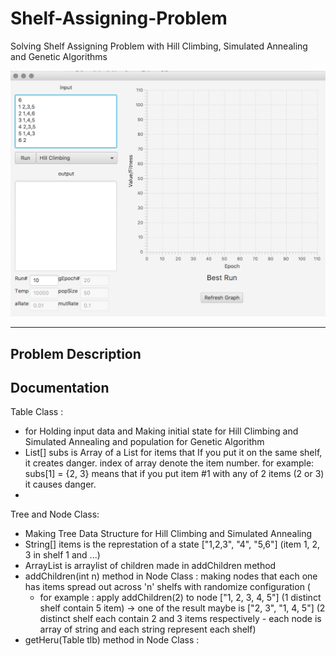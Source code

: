 # Shelf-Assigning-Problem
Solving Shelf Assigning Problem with Hill Climbing, Simulated Annealing and Genetic Algorithms

![overview image](./assets/1-Overview.png)

<hr />

## Problem Description

## Documentation

  Table Class :
  
  - for Holding input data and Making initial state for Hill Climbing and Simulated Annealing and population for Genetic Algorithm
  - List<Integer>[] subs is Array of a List for items that If you put it on the same shelf, it creates danger. index of array denote the item number. for example: subs[1] = {2, 3} means that if you put item #1 with any of 2 items (2 or 3) it causes danger.
  - 


  Tree and Node Class:
  
  - Making Tree Data Structure for Hill Climbing and Simulated Annealing
  - String[] items is the represtation of a state ["1,2,3", "4", "5,6"] (item 1, 2, 3 in shelf 1 and ...) 
  - ArrayList<Node> is arraylist of children made in addChildren method
  - addChildren(int n) method in Node Class : making nodes that each one has items spread out across 'n' shelfs with randomize configuration (
    - for example : apply addChildren(2) to node ["1, 2, 3, 4, 5"] (1 distinct shelf contain 5 item) -> one of the result maybe is  ["2, 3", "1, 4, 5"] (2 distinct shelf each contain 2 and 3 items respectively - each node is array of string and each string represent each shelf)
  - getHeru(Table tlb) method in Node Class :
        
